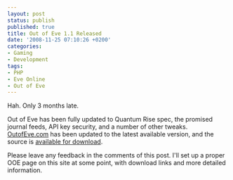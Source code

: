 ```yaml
---
layout: post
status: publish
published: true
title: Out of Eve 1.1 Released
date: '2008-11-25 07:10:26 +0200'
categories:
- Gaming
- Development
tags:
- PHP
- Eve Online
- Out of Eve
---
```


Hah. Only 3 months late.

Out of Eve has been fully updated to Quantum Rise spec, the promised
journal feeds, API key security, and a number of other tweaks.
[OutofEve.com](http://www.outofeve.com/ "Out of Eve") has been updated
to the latest available version, and the source is [available for
download](http://www.outofeve.com/about/ "Out of Eve about page").

Please leave any feedback in the comments of this post. I'll set up a
proper OOE page on this site at some point, with download links and more
detailed information.
